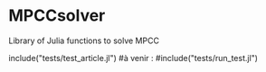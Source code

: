 # MPCCsolver
Library of Julia functions to solve MPCC

include("tests/test_article.jl")
#à venir :
#include("tests/run_test.jl")

